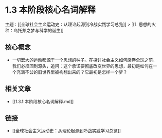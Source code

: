 # 1.3 本阶段核心名词解释

主题：[[全球社会主义运动史：从理论起源到冷战实践学习总览]] > [[1. 思想的火种：乌托邦之梦与科学的诞生]]

## 核心概念

- 一切宏大的运动都源于一个思想的种子。在探讨社会主义如何席卷全球之前，我们必须回到源头，追问：这个承诺要彻底改变世界的思想，最初是如何在一个充满不公的旧世界里被构想出来的？它最初是怎样一个梦？

## 相关文章

- [[1.3.1 本阶段核心名词解释.md]]

## 链接

- [[全球社会主义运动史：从理论起源到冷战实践学习总览]]
